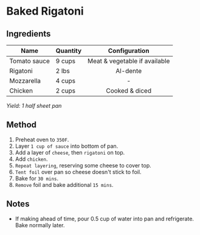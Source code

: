 # Baked Rigatoni

## Ingredients

| Name         | Quantity |         Configuration         |
| ------------ | -------- | :---------------------------: |
| Tomato sauce | 9 cups   | Meat & vegetable if available |
| Rigatoni     | 2 lbs    |           Al-dente            |
| Mozzarella   | 4 cups   |               -               |
| Chicken      | 2 cups   |        Cooked & diced         |

_Yield: 1 half sheet pan_

## Method

1. Preheat oven to `350F`.
1. Layer `1 cup of sauce` into bottom of pan.
1. Add a layer of `cheese`, then `rigatoni` on top.
1. Add `chicken`.
1. `Repeat layering`, reserving some cheese to cover top.
1. `Tent foil` over pan so cheese doesn't stick to foil.
1. Bake for `30 mins`.
1. `Remove` foil and bake additional `15 mins`.

## Notes

-   If making ahead of time, pour 0.5 cup of water into pan and refrigerate. Bake normally later.
